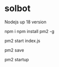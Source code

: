 # solbot

Nodejs up 18 version

npm i
npm install pm2 -g

pm2 start index.js

pm2 save

pm2 startup
